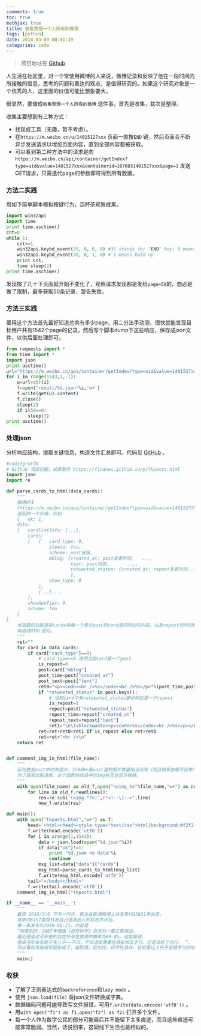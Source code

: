 ```yaml
---
comments: true
toc: true
mathjax: true
title: 收集整理一个人所有的微博
tags: [python]
date: 2018-03-09 00:01:39
categories: code
---
```


> 项目地址在  [Github](https://github.com/findneo/scripts/tree/master/attaches/tk%E6%95%99%E4%B8%BB%E8%AF%AD%E5%BD%95) 

人生活在社区里，对一个常使用微博的人来说，微博记录和反映了他在一段时间内所接触的信息，思考的问题和表达的观点，是值得研究的。如果这个研究对象是一个优秀的人，这里面的价值可能比想象要大。

很显然，要做成`收集整理一个人所有的微博` 这件事，首先是收集，其次是整理。

收集主要想到有三种方式：

- 找现成工具（无趣，暂不考虑）。
- 在`https://m.weibo.cn/u/14015127xxx` 页面一直按`END` 键，然后页面会不断异步发送请求以增加页面内容，直到全部内容都被获取。
- 可以看到第二种方法中的请求是向`https://m.weibo.cn/api/container/getIndex?type=uid&value=1401527xxx&containerid=1076031401527xxx&page=1` 发送GET请求，只需迭代page的参数即可得到所有数据。

### 方法二实践

用如下简单脚本模拟按键行为，泡杯茶观察成果。

```python
import win32api
import time
print time.asctime()
cnt=0
while 1:
	cnt+=1
	win32api.keybd_event(35, 0, 0, 0) #35 stands for "END" key; 0 means hold down
 	win32api.keybd_event(35, 0, 1, 0) # 1 means hold up 
	print cnt,
	time.sleep(2)
print time.asctime()
```

发现按了几十下页面就开始不变化了，观察请求发现都是发给`page=50`的，想必是做了限制，最多获取50条记录，暂告失败。

### 方法三实践

要用这个方法首先最好知道总共有多少page，用二分法手动测，很快就能发现目标用户共有1542个page的记录，然后写个脚本dump下这些响应，保存成json文件，以供后面处理即可。

```python
from requests import * 
from time import *
import json
print asctime()
url="https://m.weibo.cn/api/container/getIndex?type=uid&value=1401527xxx&containerid=1076031401527xxx&page="
for i in range(1543,1,-1):
	u=url+str(i)
	f=open("result/%d.json"%i,'w+')
	f.write(get(u).content)
	f.close()
	sleep(2)
	if i%50==0:
		sleep(3)
print asctime()
```

### 处理json

分析响应结构，提取关键信息，构造文件汇总即可。代码见  [GitHub](https://github.com/findneo/TKposts/blob/master/parse_json.py) 。

```python
#coding:utf8
# Github 项目已删，成果暂存 https://findneo.github.io/p/tkposts.html
import json
import re

def parse_cards_to_html(data_cards):
	"""
	微博API
	(https://m.weibo.cn/api/container/getIndex?type=uid&value=1401527553&containerid=1076031401527553&page=1)
	返回的一个字典，形如
	{	ok: 1,
	data: 
	{	cardlistInfo: {...},
		cards: 
		[	{	card_type: 9,	
				itemid: foo,	
				scheme: post链接,
				mblog: {created_at: post发表时间,	...,
						text: post内容,		...,
						retweeted_status: {created_at: repost发表时间,...,text: repost内容,...,}
						},
				show_type: 0
			},
			{...},...
		],
		showAppTips: 0,
		scheme: foo
	}
}
	本函数的功能是将cards中每一个表示post的card里的时间和内容，以及repost的时间和内容(如果有的话)，提取出来，
	构造成HTML语句。
	"""
	ret=""
	for card in data_cards:
		if card["card_type"]==9: 
			# card_type==9 说明当前card是一个post
			is_repost=0
			post=card["mblog"] 
			post_time=post["created_at"]
			post_text=post["text"]
			ret0="<p><code><br />%s</code><br />%s</p>"%(post_time,post_text)
			if "retweeted_status" in post.keys():
				# 当前card中有retweeted_status键说明这是一个repost
				is_repost=1
				repost=post["retweeted_status"]
				repost_time=repost["created_at"]
				repost_text=repost["text"]
				ret1="\n\t<blockquote><p><code>%s</code><br />%s</p></blockquote>"%(repost_time,repost_text)
			ret=ret+ret0+ret1 if is_repost else ret+ret0
			ret=ret+"<hr />\n"
	return ret


def comment_img_in_html(file_name):
	"""
	因为教主post中时有图片，15000+条post里的图片数量相当可观（而且很多加载不出来），
	为了提高加载速度，这个函数将成品中的img标签全部注释掉。
	"""
	with open(file_name) as old_f,open("noimg_%s"%file_name,"w+") as new_f:
		for line in old_f.readlines():
			res=re.sub('(<img.*?>)',r"<!--\1-->",line)
			new_f.write(res)

def main():
	with open("tkposts.html","w+") as f:
		head='<html><head><style type="text/css">html{background:#f2f2f2;font-size:16px;font-family:Monaco}</style><title>TK POSTS</title></head><body>\n'
		f.write(head.encode('utf8'))
		for i in xrange(1,1543):
			data = json.load(open("%d.json"%i))
			if data["ok"]!=1:
				print "%d.json no data"%i
				continue
			msg_list=data["data"]["cards"]
			msg_html=parse_cards_to_html(msg_list)
			f.write(msg_html.encode('utf8'))
		tail="</body></html>"
		f.write(tail.encode('utf8'))
	comment_img_in_html("tkposts.html")

if __name__ == '__main__':
	"""
	截至 2018/3/8 下午一时许，教主在新浪微博上共发表约13831条状态，
	其中约6157条是转发自己或其他人的状态并评论。
	第一条发布在2010-05-21，内容是
	“刚看到的：2007年德国《自然科学》杂志的一篇文章指出，
	最近感染过弓形虫的女性怀孕生男孩的概率为60.8%。也就是说，
	感染弓形虫有助于生儿子——不过，不知道是需要在感染状态才行，还是治好了也行。 ”，
	可以看到风格很早就形成了，幽默感，批判性，科学性具存，这就是让人乐于追随学习的地方。
	"""
	main()
```

### 收获

- 了解了正则表达式的`backreference`和`lazy mode` 。
- 使用 `json.load(file)` 将json文件转换成字典。
- 数据编码问题可能导致写文件报错，可用`f.write(data.encode('utf8'))` 。
- 用`with open("f1") as f1,open("f2") as f2:` 打开多个文件。
- 每一个人作为数字公民的部分可能最后并不能留下太多痕迹，而且这些痕迹可能非常脆弱。当然，话说回来，这同线下生活也是相似的。

